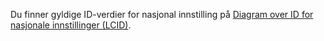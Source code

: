 Du finner gyldige ID-verdier for nasjonal innstilling på [Diagram over ID for nasjonale innstillinger (LCID)](http://go.microsoft.com/fwlink/?LinkId=122128).